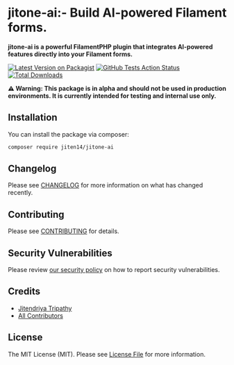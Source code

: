 # jitone-ai:- Build AI-powered Filament forms.

**jitone-ai is a powerful FilamentPHP plugin that integrates AI-powered features directly into your Filament forms.**

[![Latest Version on Packagist](https://img.shields.io/packagist/v/jiten14/jitone-ai.svg?style=flat-square)](https://packagist.org/packages/jiten14/jitone-ai)
[![GitHub Tests Action Status](https://img.shields.io/github/actions/workflow/status/jiten14/jitone-ai/run-tests.yml?branch=main&label=tests&style=flat-square)](https://github.com/jiten14/jitone-ai/actions?query=workflow%3Arun-tests+branch%3Amain)
[![Total Downloads](https://img.shields.io/packagist/dt/jiten14/jitone-ai.svg?style=flat-square)](https://packagist.org/packages/jiten14/jitone-ai)



**⚠️ Warning: This package is in alpha and should not be used in production environments. It is currently intended for testing and internal use only.**

## Installation

You can install the package via composer:

```bash
composer require jiten14/jitone-ai
```
## Changelog

Please see [CHANGELOG](CHANGELOG.md) for more information on what has changed recently.

## Contributing

Please see [CONTRIBUTING](.github/CONTRIBUTING.md) for details.

## Security Vulnerabilities

Please review [our security policy](../../security/policy) on how to report security vulnerabilities.

## Credits

- [Jitendriya Tripathy](https://github.com/jiten14)
- [All Contributors](../../contributors)

## License

The MIT License (MIT). Please see [License File](LICENSE.md) for more information.
